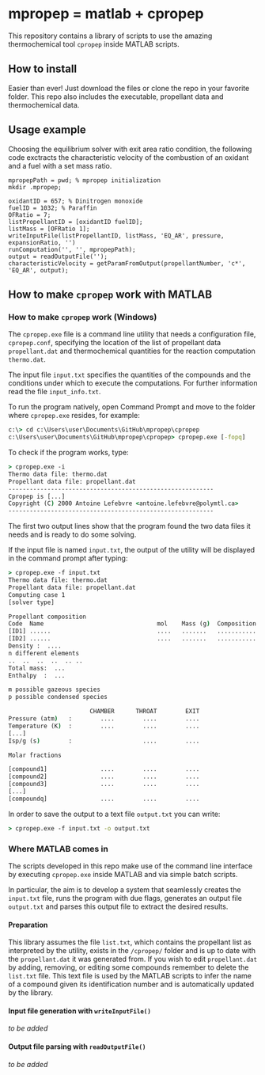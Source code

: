 # mpropep = matlab + cpropep
This repository contains a library of scripts to use the amazing thermochemical tool `cpropep` inside MATLAB scripts.

## How to install

Easier than ever! Just download the files or clone the repo in your favorite folder. This repo also includes the executable, propellant data and thermochemical data. 

## Usage example
Choosing the equilibrium solver with exit area ratio condition, the following code exctracts the characteristic velocity of the combustion of an oxidant and a fuel with a set mass ratio.
```
mpropepPath = pwd; % mpropep initialization
mkdir .mpropep;

oxidantID = 657; % Dinitrogen monoxide
fuelID = 1032; % Paraffin
OFRatio = 7;
listPropellantID = [oxidantID fuelID];
listMass = [OFRatio 1];
writeInputFile(listPropellantID, listMass, 'EQ_AR', pressure, expansionRatio, '')
runComputation('', '', mpropepPath);
output = readOutputFile('');
characteristicVelocity = getParamFromOutput(propellantNumber, 'c*', 'EQ_AR', output);
```

## How to make `cpropep` work with MATLAB

### How to make `cpropep` work (Windows)

The `cpropep.exe` file is a command line utility that needs a configuration file, `cpropep.conf`, specifying the location of the list of propellant data `propellant.dat` and thermochemical quantities for  the reaction computation `thermo.dat`.

The input file `input.txt` specifies the quantities of the compounds and the conditions under which to execute the computations. For further information read the file `input_info.txt`.

To run the program natively, open Command Prompt and move to the folder where `cpropep.exe` resides, for example:


``` bat
c:\> cd c:\Users\user\Documents\GitHub\mpropep\cpropep
c:\Users\user\Documents\GitHub\mpropep\cpropep> cpropep.exe [-fopq]
```

To check if the program works, type:

```bat
> cpropep.exe -i
Thermo data file: thermo.dat
Propellant data file: propellant.dat
----------------------------------------------------------
Cpropep is [...]
Copyright (C) 2000 Antoine Lefebvre <antoine.lefebvre@polymtl.ca>
----------------------------------------------------------
```

The first two output lines show that the program found the two data files it needs and is ready to do some solving.

If the input file is named `input.txt`, the output of the utility will be displayed in the command prompt after typing:

```bat
> cpropep.exe -f input.txt
Thermo data file: thermo.dat
Propellant data file: propellant.dat
Computing case 1
[solver type]

Propellant composition
Code  Name                                mol    Mass (g)  Composition
[ID1] ......                              ....   .......   ...........
[ID2] ......                              ....   .......   ...........
Density :  ....
n different elements
..  ..  ..  ..  .. ..
Total mass:  ...
Enthalpy  :  ...

m possible gazeous species
p possible condensed species

                       CHAMBER      THROAT        EXIT
Pressure (atm)   :        ....        ....        ....
Temperature (K)  :        ....        ....        ....
[...]                   
Isp/g (s)        :                    ....        ....

Molar fractions

[compound1]               ....        ....        ....
[compound2]               ....        ....        ....
[compound3]               ....        ....        ....
[...]
[compoundq]               ....        ....        ....
```

In order to save the output to a text file `output.txt` you can write:
```bat
> cpropep.exe -f input.txt -o output.txt
```

### Where MATLAB comes in

The scripts developed in this repo make use of the command line interface by executing `cpropep.exe` inside MATLAB and via simple batch scripts.

In particular, the aim is to develop a system that seamlessly creates the `input.txt` file, runs the program with due flags, generates an output file `output.txt` and parses this output file to extract the desired results.

#### Preparation

This library assumes the file `list.txt`, which contains the propellant list as interpreted by the utility, exists in the `/cpropep/` folder and is up to date with the `propellant.dat` it was generated from. If you wish to edit `propellant.dat` by adding, removing, or editing some compounds remember to delete the `list.txt` file. This text file is used by the MATLAB scripts to infer the name of a compound given its identification number and is automatically updated by the library.

#### Input file generation with `writeInputFile()`

*to be added*

#### Output file parsing with `readOutputFile()`

*to be added*
